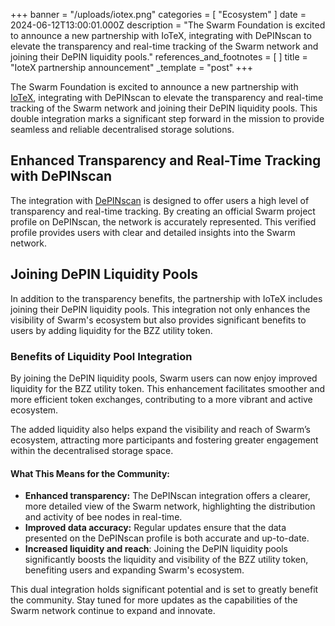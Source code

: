 +++
banner = "/uploads/iotex.png"
categories = [ "Ecosystem" ]
date = 2024-06-12T13:00:01.000Z
description = "The Swarm Foundation is excited to announce a new partnership with IoTeX, integrating with DePINscan to elevate the transparency and real-time tracking of the Swarm network and joining their DePIN liquidity pools."
references_and_footnotes = [ ]
title = "IoteX partnership announcement"
_template = "post"
+++



The Swarm Foundation is excited to announce a new partnership with [IoTeX](https://iotex.io/), integrating with DePINscan to elevate the transparency and real-time tracking of the Swarm network and joining their DePIN liquidity pools. This double integration marks a significant step forward in the mission to provide seamless and reliable decentralised storage solutions.


## Enhanced Transparency and Real-Time Tracking with DePINscan

The integration with [DePINscan](https://depinscan.io/projects/swarm) is designed to offer users a high level of transparency and real-time tracking. By creating an official Swarm project profile on DePINscan, the network is accurately represented. This verified profile provides users with clear and detailed insights into the Swarm network.


## Joining DePIN Liquidity Pools

In addition to the transparency benefits, the partnership with IoTeX includes joining their DePIN liquidity pools. This integration not only enhances the visibility of Swarm's ecosystem but also provides significant benefits to users by adding liquidity for the BZZ utility token.


### Benefits of Liquidity Pool Integration

By joining the DePIN liquidity pools, Swarm users can now enjoy improved liquidity for the BZZ utility token. This enhancement facilitates smoother and more efficient token exchanges, contributing to a more vibrant and active ecosystem.

The added liquidity also helps expand the visibility and reach of Swarm’s ecosystem, attracting more participants and fostering greater engagement within the decentralised storage space.


#### What This Means for the Community:

* **Enhanced transparency:** The DePINscan integration offers a clearer, more detailed view of the Swarm network, highlighting the distribution and activity of bee nodes in real-time.
* **Improved data accuracy:** Regular updates ensure that the data presented on the DePINscan profile is both accurate and up-to-date.
* **Increased liquidity and reach**: Joining the DePIN liquidity pools significantly boosts the liquidity and visibility of the BZZ utility token, benefiting users and expanding Swarm's ecosystem.

This dual integration holds significant potential and is set to greatly benefit the community. Stay tuned for more updates as the capabilities of the Swarm network continue to expand and innovate.